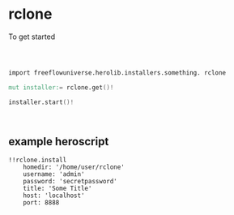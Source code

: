 # rclone



To get started

```v



import freeflowuniverse.herolib.installers.something. rclone

mut installer:= rclone.get()!

installer.start()!




```

## example heroscript


```hero
!!rclone.install
    homedir: '/home/user/rclone'
    username: 'admin'
    password: 'secretpassword'
    title: 'Some Title'
    host: 'localhost'
    port: 8888

```


